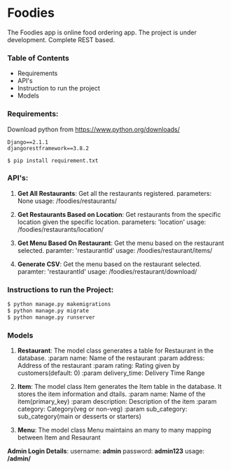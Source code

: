 # Foodies

The Foodies app is online food ordering app. The project is under development. Complete REST based.

### Table of Contents
  - Requirements
  - API's
  - Instruction to run the project
  - Models

### Requirements:
Download python from https://www.python.org/downloads/

    Django==2.1.1
    djangorestframework==3.8.2
    
    $ pip install requirement.txt

### API's:
1. **Get All Restaurants**:
    Get all the restaurants registered.
    parameters: None
    usage: /foodies/restaurants/

2. **Get Restaurants Based on Location**:
    Get restaurants from the specific location given the specific location.
    parameters: 'location'
    usage: /foodies/restaurants/location/

3. **Get Menu Based On Restaurant**:
    Get the menu based on the restaurant selected.
    paramter: 'restaurantId'
    usage: /foodies/restaurant/items/

4. **Generate CSV**:
    Get the menu based on the restaurant selected.
    paramter: 'restaurantId'
    usage: /foodies/restaurant/download/

### Instructions to run the Project:
```sh
$ python manage.py makemigrations
$ python manage.py migrate
$ python manage.py runserver
```


### Models
1.  **Restaurant**:
    The model class generates a table for Restaurant in the database.
    :param name: Name of the restaurant
    :param address: Address of the restaurant
    :param rating: Rating given by customers(default: 0)
    :param delivery_time: Delivery Time Range

2.  **Item**:
    The model class Item generates the Item table in the database. It stores the
    item information and dtails.
    :param name: Name of the item(primary_key)
    :param description: Description of the item
    :param category: Category(veg or non-veg)
    :param sub_category: sub_category(main or desserts or starters)  

3. **Menu**:
    The model class Menu maintains an many to many mapping between Item and
    Resaurant

**Admin Login Details**:
username: **admin**
password: **admin123**
usage: **/admin/**
